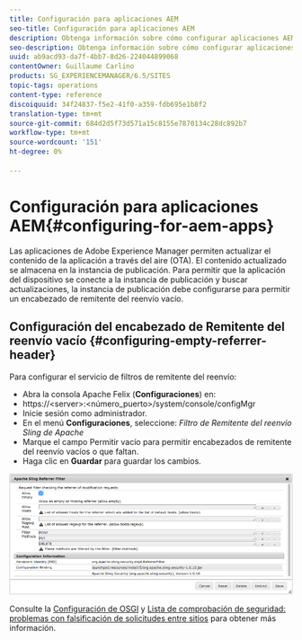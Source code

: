 ```yaml
---
title: Configuración para aplicaciones AEM
seo-title: Configuración para aplicaciones AEM
description: Obtenga información sobre cómo configurar aplicaciones AEM.
seo-description: Obtenga información sobre cómo configurar aplicaciones AEM.
uuid: ab9acd93-da7f-4bb7-8d26-224044899068
contentOwner: Guillaume Carlino
products: SG_EXPERIENCEMANAGER/6.5/SITES
topic-tags: operations
content-type: reference
discoiquuid: 34f24837-f5e2-41f0-a359-fdb695e1b8f2
translation-type: tm+mt
source-git-commit: 684d2d5f73d571a15c8155e7870134c28dc892b7
workflow-type: tm+mt
source-wordcount: '151'
ht-degree: 0%

---
```



# Configuración para aplicaciones AEM{#configuring-for-aem-apps}

Las aplicaciones de Adobe Experience Manager permiten actualizar el contenido de la aplicación a través del aire (OTA). El contenido actualizado se almacena en la instancia de publicación. Para permitir que la aplicación del dispositivo se conecte a la instancia de publicación y buscar actualizaciones, la instancia de publicación debe configurarse para permitir un encabezado de remitente del reenvío vacío.

## Configuración del encabezado de Remitente del reenvío vacío {#configuring-empty-referrer-header}

Para configurar el servicio de filtros de remitente del reenvío:

* Abra la consola Apache Felix (**Configuraciones**) en:
* https://&lt;server>:&lt;número_puerto>/system/console/configMgr
* Inicie sesión como administrador.
* En el menú **Configuraciones**, seleccione: *Filtro de Remitente del reenvío Sling de Apache*
* Marque el campo Permitir vacío para permitir encabezados de remitente del reenvío vacíos o que faltan.
* Haga clic en **Guardar** para guardar los cambios.

![chlimage_1-58](assets/chlimage_1-58a.png)

Consulte la [Configuración de OSGI](/help/sites-deploying/osgi-configuration-settings.md) y [Lista de comprobación de seguridad: problemas con falsificación de solicitudes entre sitios](/help/sites-administering/security-checklist.md#protect-against-cross-site-request-forgery) para obtener más información.
